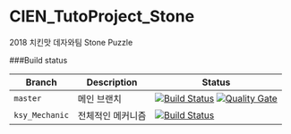 # CIEN_TutoProject_Stone
2018 치킨맛 데자와팀
Stone Puzzle

###Build status

|Branch|Description|Status|
|---|---|---|
|`master`|메인 브랜치|[![Build Status](https://travis-ci.com/SibaDoge1/CIEN_TutoProject_Stone.svg?branch=master)](https://travis-ci.com/SibaDoge1/CIEN_TutoProject_Stone) [![Quality Gate](https://sonarcloud.io/api/project_badges/measure?project=Cien_StonePuzzle&metric=alert_status)](https://sonarcloud.io/dashboard/index/Cien_StonePuzzle) |
|`ksy_Mechanic`|전체적인 메커니즘|[![Build Status](https://travis-ci.com/SibaDoge1/CIEN_TutoProject_Stone.svg?branch=ksy_Mechanic)](https://travis-ci.com/SibaDoge1/CIEN_TutoProject_Stone)|

